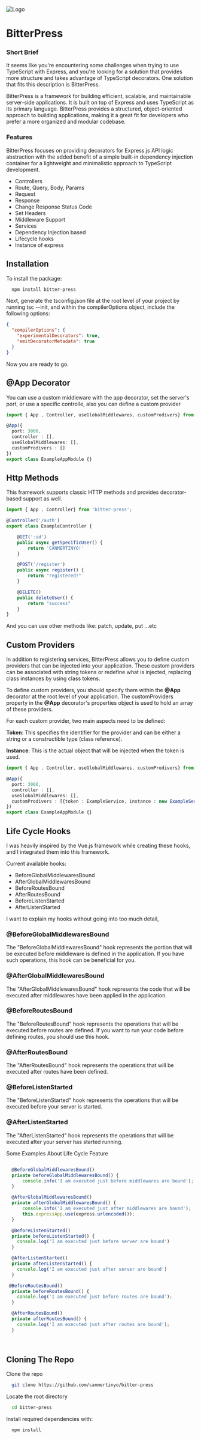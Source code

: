 
![Logo](https://github.com/canmertinyo/bitter-press/assets/38213551/dfc04ebe-b9f9-43aa-997c-f4c765016015)

# BitterPress

### Short Brief
It seems like you're encountering some challenges when trying to use TypeScript with Express, and you're looking for a solution that provides more structure and takes advantage of TypeScript decorators. One solution that fits this description is BitterPress.

BitterPress is a framework for building efficient, scalable, and maintainable server-side applications. It is built on top of Express and uses TypeScript as its primary language. BitterPress provides a structured, object-oriented approach to building applications, making it a great fit for developers who prefer a more organized and modular codebase.


### Features
BitterPress focuses on providing decorators for Express.js API logic abstraction with the added benefit of a simple built-in dependency injection container for a lightweight and minimalistic approach to TypeScript development.


  
- Controllers
- Route, Query, Body, Params
- Request
- Response
- Change Response Status Code
- Set Headers
- Middleware Support
- Services 
- Dependency Injection based
- Lifecycle hooks
- Instance of express

  
## Installation 

To install the package:

```bash 
  npm install bitter-press
```
    
 Next, generate the tsconfig.json file at the root level of your project by running tsc --init, and within the compilerOptions object, include the following options:

```json
{
  "compilerOptions": {
    "experimentalDecorators": true,
    "emitDecoratorMetadata": true
  }
}
```

Now you are ready to go.
## @App Decorator
You can use a custom middleware with the app decorator, set the server's port, or use a specific controlle, also you can define a custom provider

```typescript
import { App , Controller, useGlobalMiddlewares, customProdivers} from 'bitter-press';

@App({
  port: 3000,
  controller : [],
  useGlobalMiddlewares: [],
  customProdivers : []
})
export class ExampleAppModule {}
```

## Http Methods
This framework supports classic HTTP methods and provides decorator-based support as well.


```typescript
import { App , Controller} from 'bitter-press';

@Controller('/auth')
export class ExampleController {

    @GET(':id')
    public async getSpecificUser() {
        return 'CANMERTINYO!'
    }

    @POST('/register')
    public async register() {
        return "registered!"
    }

    @DELETE()
    public deleteUser() {
        return "success"
    }
}

```
And you can use other methods like: patch, update, put ...etc

## Custom Providers
In addition to registering services, BitterPress allows you to define custom providers that can be injected into your application. These custom providers can be associated with string tokens or redefine what is injected, replacing class instances by using class tokens.

To define custom providers, you should specify them within the **@App** decorator at the root level of your application. The customProviders property in the **@App** decorator's properties object is used to hold an array of these providers.

For each custom provider, two main aspects need to be defined:

**Token**: This specifies the identifier for the provider and can be either a string or a constructible type (class reference).

**Instance**: This is the actual object that will be injected when the token is used.
```typescript
import { App , Controller, useGlobalMiddlewares, customProdivers} from 'bitter-press';

@App({
  port: 3000,
  controller : [],
  useGlobalMiddlewares: [],
  customProdivers : [{token : ExampleService, instance : new ExampleService()}]
})
export class ExampleAppModule {}
```

## Life Cycle Hooks

I was heavily inspired by the Vue.js framework while creating these hooks, and I integrated them into this framework.

Current available hooks:
- BeforeGlobalMiddlewaresBound
- AfterGlobalMiddlewaresBound
- BeforeRoutesBound
- AfterRoutesBound
- BeforeListenStarted
- AfterListenStarted


I want to explain my hooks without going into too much detail,

### @BeforeGlobalMiddlewaresBound

The "BeforeGlobalMiddlewaresBound" hook represents the portion that will be executed before middleware is defined in the application. If you have such operations, this hook can be beneficial for you.

### @AfterGlobalMiddlewaresBound

The "AfterGlobalMiddlewaresBound" hook represents the code that will be executed after middlewares have been applied in the application.

### @BeforeRoutesBound

The "BeforeRoutesBound" hook represents the operations that will be executed before routes are defined. If you want to run your code before defining routes, you should use this hook.

### @AfterRoutesBound

The "AfterRoutesBound" hook represents the operations that will be executed after routes have been defined.

### @BeforeListenStarted

The "BeforeListenStarted" hook represents the operations that will be executed before your server is started.

### @AfterListenStarted

The "AfterListenStarted" hook represents the operations that will be executed after your server has started running.

Some Examples About Life Cycle Feature

```typescript

  @BeforeGlobalMiddlewaresBound()
  private beforeGlobalMiddlewaresBound() {
      console.info('I am executed just before middlewares are bound');
  }

  @AfterGlobalMiddlewaresBound()
  private afterGlobalMiddlewaresBound() {
      console.info('I am executed just after middlewares are bound');
      this.expressApp.use(express.urlencoded());
  }

  @BeforeListenStarted() 
  private beforeListenStarted() {
    console.log('I am executed just before server are bound')
  }

  @AfterListenStarted() 
  private afterListenStarted() {
    console.log('I am executed just after server are bound')
  }

 @BeforeRoutesBound()
  private beforeRoutesBound() {
    console.log('I am executed just before routes are bound');
  }

  @AfterRoutesBound()
  private afterRoutesBound() {
    console.log('I am executed just after routes are bound');
  }

 
```
## Cloning The Repo

Clone the repo

```bash
  git clone https://github.com/canmertinyo/bitter-press
```

Locate the root directory

```bash
  cd bitter-press
```

Install required dependencies with:

```bash
  npm install
```


  

  
  
